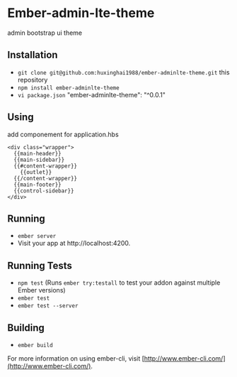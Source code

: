# Ember-admin-lte-theme

admin bootstrap ui theme

## Installation

* `git clone git@github.com:huxinghai1988/ember-adminlte-theme.git` this repository
* `npm install ember-adminlte-theme`
* `vi package.json` "ember-adminlte-theme": "^0.0.1"

## Using
  
  add componement for application.hbs

    <div class="wrapper">
      {{main-header}}      
      {{main-sidebar}}     
      {{#content-wrapper}} 
        {{outlet}}
      {{/content-wrapper}}
      {{main-footer}}      
      {{control-sidebar}}
    </div>

## Running

* `ember server`
* Visit your app at http://localhost:4200.

## Running Tests

* `npm test` (Runs `ember try:testall` to test your addon against multiple Ember versions)
* `ember test`
* `ember test --server`

## Building

* `ember build`

For more information on using ember-cli, visit [http://www.ember-cli.com/](http://www.ember-cli.com/).
